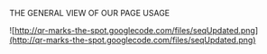 THE GENERAL VIEW OF OUR PAGE USAGE

![http://qr-marks-the-spot.googlecode.com/files/seqUpdated.png](http://qr-marks-the-spot.googlecode.com/files/seqUpdated.png)